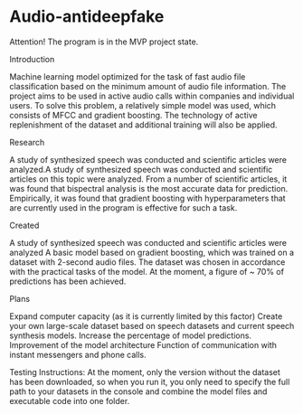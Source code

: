 # Audio-antideepfake
Attention! The program is in the MVP project state. 

Introduction

Machine learning model optimized for the task of fast audio file classification based on the minimum amount of audio file information.
The project aims to be used in active audio calls within companies and individual users.
To solve this problem, a relatively simple model was used, which consists of MFCC and gradient boosting.
The technology of active replenishment of the dataset and additional training will also be applied.

Research

A study of synthesized speech was conducted and scientific articles were analyzed.A study of synthesized speech was conducted and scientific articles on this topic were analyzed. 
From a number of scientific articles, it was found that bispectral analysis is the most accurate data for prediction. 
Empirically, it was found that gradient boosting with hyperparameters that are currently used in the program is effective for such a task.

Created

A study of synthesized speech was conducted and scientific articles were analyzed
A basic model based on gradient boosting, which was trained on a dataset with 2-second audio files. The dataset was chosen in accordance with the practical tasks of the model.
At the moment, a figure of ~ 70% of predictions has been achieved.

Plans

Expand computer capacity (as it is currently limited by this factor)
Create your own large-scale dataset based on speech datasets and current speech synthesis models.
Increase the percentage of model predictions.
Improvement of the model architecture
Function of communication with instant messengers and phone calls.

Testing Instructions:
At the moment, only the version without the dataset has been downloaded, so when you run it, you only need to specify the full path to your datasets in the console and combine the model files and executable code into one folder.
